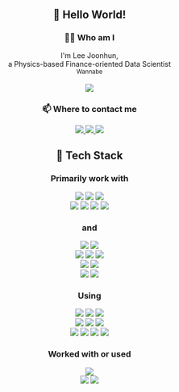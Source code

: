 <h2 align="center"> 👋 Hello World! </h2>
<h3 align="center"> 👨‍💻 Who am I </h3>
<p align="center">
    I'm Lee Joonhun, <br> a Physics-based Finance-oriented Data Scientist <br> 
    <sup> Wannabe </sup>
    <br>
    <br>
    <a href="https://www.notion.so/joonhunlee/Lee-Joonhun-f894c3166a73486ba726f2346ea683bb">
        <img src="https://img.shields.io/badge/Resume-000000?style=for-the-badge&logo=Notion">
    </a>
</p>
<h3 align="center"> 📫 Where to contact me </h3>
<p align="center">
    <a href="mailto:jhlee63@outlook.com">
        <img src="https://img.shields.io/badge/Dev%20Mail-0078D4?style=for-the-badge&logo=Microsoft%20Outlook&logoColor=white">
    </a>
    <a href="mailto:ljoonhun@gmail.com">
        <img src="https://img.shields.io/badge/Biz%20Mail-EA4335?style=for-the-badge&logo=Gmail&logoColor=white">
    </a>
    <a href="https://open.kakao.com/me/joonhunlee">
        <img src="https://img.shields.io/badge/KakaoTalk-FFCD00?style=for-the-badge&logo=KakaoTalk&logoColor=black">
    </a>
    <br>
</p>
<h2 align="center"> 🔭 Tech Stack </h2>
<h3 align="center"> Primarily work with </h3>
<p align="center">
    <img src="https://img.shields.io/badge/Python-3776AB?style=flat-square&logo=Python&logoColor=white">
    <img src="https://img.shields.io/badge/Julia-9558B2?style=flat-square&logo=Julia&logoColor=white">
    <img src="https://img.shields.io/badge/Scala-DC322F?style=flat-square&logo=Scala&logoColor=white">
    <br>
    <img src="https://img.shields.io/badge/sklearn-F7931E?style=flat-square&logo=scikit%2Dlearn&logoColor=white">
    <img src="https://img.shields.io/badge/torch-EE4C2C?style=flat-square&logo=PyTorch&logoColor=white">
    <img src="https://img.shields.io/badge/tensorflow-FF6F00?style=flat-square&logo=TensorFlow&logoColor=white">
    <img src="https://img.shields.io/badge/scipy-8CAAE6?style=flat-square&logo=SciPy&logoColor=white">
</p>
<h3 align="center"> and </h3>
<p align="center">
    <img src="https://img.shields.io/badge/R-276DC3?style=flat-square&logo=R&logoColor=white">
    <img src="https://img.shields.io/badge/PostgreSQL-4169E1?style=flat-square&logo=PostgreSQL&logoColor=white">
    <br>
    <img src="https://img.shields.io/badge/C++-00599C?style=flat-square&logo=C%2B%2B&logoColor=white">
    <img src="https://img.shields.io/badge/Go-00ADD8?style=flat-square&logo=Go&logoColor=white">
    <img src="https://img.shields.io/badge/Rust-000000?style=flat-square&logo=Rust&logoColor=white">
    <br>
    <img src="https://img.shields.io/badge/Dart-0175C2?style=flat-square&logo=Dart&logoColor=white">
    <img src="https://img.shields.io/badge/JavaScript-F7DF1E?style=flat-square&logo=JavaScript&logoColor=black">
    <br>
    <img src="https://img.shields.io/badge/MS%20Office-D83B01?style=flat-square&logo=Microsoft%20Office&logoColor=white">
    <img src="https://img.shields.io/badge/Overleaf-47A141?style=flat-square&logo=Overleaf&logoColor=white">
</p>
<h3 align="center"> Using </h3>
<p align="center">
    <img src="https://img.shields.io/badge/WSL-E95420?style=flat-square&logo=Ubuntu&logoColor=white">
    <img src="https://img.shields.io/badge/Windows%20Terminal-4D4D4D?style=flat-square&logo=Windows%20Terminal&logoColor=white">
    <img src="https://img.shields.io/badge/Docker-2496ED?style=flat-square&logo=Docker&logoColor=white">
    <br>    
    <img src="https://img.shields.io/badge/UltraGear%20GT-A50034?style=flat-square&logo=LG&logoColor=white">
    <!-- +i7 +16GB +512GB +GTX1060 15in -->
    <img src="https://img.shields.io/badge/Galaxy%20S9+-1428A0?style=flat-square&logo=Samsung&logoColor=white">
    <img src="https://img.shields.io/badge/Galaxy%20Tab%20S7+-1428A0?style=flat-square&logo=Samsung&logoColor=white">
    <!-- 12.5in -->
    <br>    
    <img src="https://img.shields.io/badge/MX%20KEYS-00B8FC?style=flat-square&logo=Logitech&logoColor=white">
    <!-- Chiclet NonTKL -->
    <img src="https://img.shields.io/badge/STORMX%20VM3-181717?style=flat-square&logo=Xenics&logoColor=white">
    <!-- Vertical --> <!-- Logitech MX VERTICAL -->
    <img src="https://img.shields.io/badge/Galaxy%20Buds-1428A0?style=flat-square&logo=Samsung&logoColor=white">
    <img src="https://img.shields.io/badge/HD116-E2231A?style=flat-square&logo=Lenovo&logoColor=white">
</p>    
<h3 align="center"> Worked with or used </h3>
<p align="center">
    <img src="https://img.shields.io/badge/Java-007396?style=flat-square&logo=Java&logoColor=white">
    <br>
    <img src="https://img.shields.io/badge/Illustrator-FE9B2B?style=flat-square&logo=Adobe%20Illustrator&logoColor=white">
    <img src="https://img.shields.io/badge/Photoshop-001E35?style=flat-square&logo=Adobe%20Photoshop&logoColor=white">
</p>
